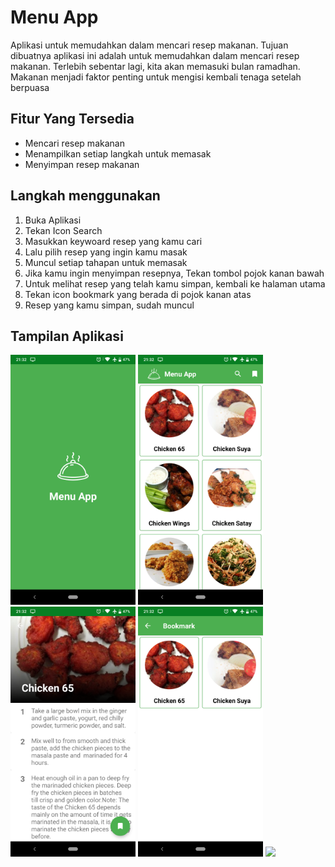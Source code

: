 # Menu App

Aplikasi untuk memudahkan dalam mencari resep makanan. Tujuan dibuatnya aplikasi ini adalah untuk memudahkan dalam mencari resep makanan. Terlebih sebentar lagi, kita akan memasuki bulan ramadhan. Makanan menjadi faktor penting untuk mengisi kembali tenaga setelah berpuasa

## Fitur Yang Tersedia
* Mencari resep makanan
* Menampilkan setiap langkah untuk memasak
* Menyimpan resep makanan 

## Langkah menggunakan 
1. Buka Aplikasi
2. Tekan Icon Search
3. Masukkan keywoard resep yang kamu cari
4. Lalu pilih resep yang ingin kamu masak
5. Muncul setiap tahapan untuk memasak
6. Jika kamu ingin menyimpan resepnya, Tekan tombol pojok kanan bawah
7. Untuk melihat resep yang telah kamu simpan, kembali ke halaman utama
8. Tekan icon bookmark yang berada di pojok kanan atas
9. Resep yang kamu simpan, sudah muncul

## Tampilan Aplikasi
<img src="./preview/ss-1.png" width="200" />
<img src="./preview/ss-2.png" width="200" />
<img src="./preview/ss-3.png" width="200" />
<img src="./preview/ss-4.png" width="200" />
<img src="./preview/ss-gif.gif" width="200" />